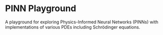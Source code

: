 # PINN Playground

A playground for exploring Physics-Informed Neural Networks (PINNs) with implementations of various PDEs including Schrödinger equations.
